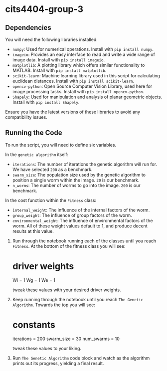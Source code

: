 # cits4404-group-3

## Dependencies

You will need the following libraries installed:

- `numpy`: Used for numerical operations. Install with `pip install numpy`.
- `imageio`: Provides an easy interface to read and write a wide range of image data. Install with `pip install imageio`.
- `matplotlib`: A plotting library which offers similar functionality to MATLAB. Install with `pip install matplotlib`.
- `scikit-learn`: Machine learning library used in this script for calculating euclidean distances. Install with `pip install scikit-learn`.
- `opencv-python`: Open Source Computer Vision Library, used here for image processing tasks. Install with `pip install opencv-python`.
- `Shapely`: Used for manipulation and analysis of planar geometric objects. Install with `pip install Shapely`.

Ensure you have the latest versions of these libraries to avoid any compatibility issues.

## Running the Code

To run the script, you will need to define six variables.

In the `genetic algorithm` itself: 
- `iterations`: The number of iterations the genetic algorithm will run for. We have selected `200` as a benchmark.
- `swarm_size`: The population size used by the genetic algorithm to position a single worm within the image. `20` is our benchmark.
- `n_worms`: The number of worms to go into the image. `200` is our benchmark.

In the cost function within the `Fitness` class:
- `internal_weight`: The influence of the internal factors of the worm.
- `group_weight`: The influence of group factors of the worm.
- `environmental_weight`: The influence of environmental factors of the worm.
All of these weight values default to 1, and produce decent results at this value.

1. Run through the notebook running each of the classes until you reach `Fitness`. At the bottom of the fitness class you will see:
    # driver weights 
    Wi = 1
    Wg = 1
    We = 1

    tweak these values with your desired driver weights.

2. Keep running through the notebook until you reach `The Genetic Algorithm`. Towards the top you will see:
    # constants
    iterations = 200
    swarm_size = 30
    num_swarms = 10

    tweak these values to your liking.
3. Run `The Genetic Algorithm` code block and watch as the algorithm prints out its progress, yielding a final result.

